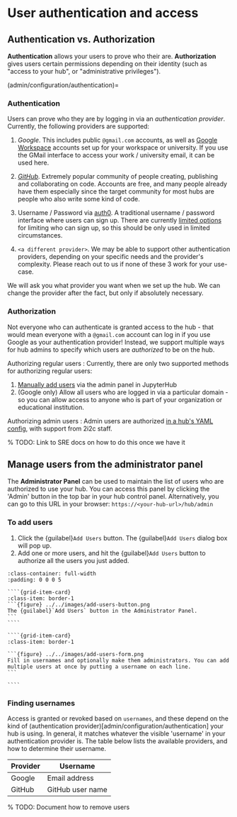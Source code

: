 # User authentication and access


## Authentication vs. Authorization

**Authentication** allows your users to prove who their are.
**Authorization** gives users certain permissions depending on their identity (such as "access to your hub", or "administrative privileges").

(admin/configuration/authentication)=
### Authentication

Users can prove who they are by logging in via an *authentication provider*. Currently, the following providers are supported:

1. *Google*. This includes public `@gmail.com` accounts, as well as [Google Workspace](https://workspace.google.com/) accounts set up for your workspace or university. If you use the GMail interface to access your work / university email, it can be used here.

2. [*GitHub*](https://github.com/). Extremely popular community of people creating, publishing and collaborating on code. Accounts are free, and many people already have them especially since the target community for most hubs are people who also write some kind of code.

3. Username / Password via [auth0](https://auth0.com/docs/connections/database).
   A traditional username / password interface where users can sign up. There are currently [limited
   options](https://github.com/2i2c-org/infrastructure/issues/421) for limiting who
   can sign up, so this should be only used in limited circumstances.

4. `<a different provider>`. We may be able to support other authentication providers, depending on your specific needs and the provider's complexity. Please reach out to us if none of these 3 work for your use-case.

We will ask you what provider you want when we set up the hub. We can change the provider after the fact, but only if absolutely necessary.

### Authorization

Not everyone who can authenticate is granted access to the hub - that would mean
everyone with a `@gmail.com` account can log in if you use Google as your
authentication provider! Instead, we support multiple ways for hub admins to
specify which users are *authorized* to be on the hub.

Authorizing regular users
: Currently, there are only two supported methods for authorizing regular users:

  1. [Manually add users](../howto/manage-users.md) via the admin panel in JupyterHub
  2. (Google only) Allow all users who are logged in via a particular domain - so
     you can allow access to anyone who is part of your organization or
     educational institution.

Authorizing admin users
: Admin users are authorized [in a hub's YAML config](https://github.com/2i2c-org/infrastructure/blob/c1d06be1eed2d748a4d39e4cba76436cffe89fb2/config/hubs/2i2c.cluster.yaml#L50-L55), with support from 2i2c staff.

% TODO: Link to SRE docs on how to do this once we have it

## Manage users from the administrator panel

The **Administrator Panel** can be used to maintain the list of users
who are authorized to use your hub. You can access this panel by clicking
the 'Admin' button in the top bar in your hub control panel.
Alternatively, you can go to this URL in your browser:
`https://<your-hub-url>/hub/admin`

### To add users

1. Click the {guilabel}`Add Users` button. The {guilabel}`Add Users` dialog box will pop up.
2. Add one or more users, and hit the {guilabel}`Add Users` button to authorize all the users you just added.

`````{grid}
:class-container: full-width
:padding: 0 0 0 5

````{grid-item-card} 
:class-item: border-1
```{figure} ../../images/add-users-button.png
The {guilabel}`Add Users` button in the Administrator Panel.
```
````

````{grid-item-card} 
:class-item: border-1

```{figure} ../../images/add-users-form.png
Fill in usernames and optionally make them administrators. You can add multiple users at once by putting a username on each line.
```

````
`````


### Finding usernames

Access is granted or revoked based on `usernames`, and these depend on the kind
of (authentication provider)[admin/configuration/authentication] your hub is
using. In general, it matches whatever the visible 'username' in your
authentication provider is. The table below lists the available providers, and
how to determine their username.


| Provider | Username |
|-|-|
| Google | Email address |
| GitHub | GitHub user name |


% TODO: Document how to remove users
